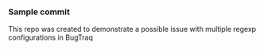 ### Sample commit

This repo was created to demonstrate a possible issue with multiple regexp configurations in BugTraq